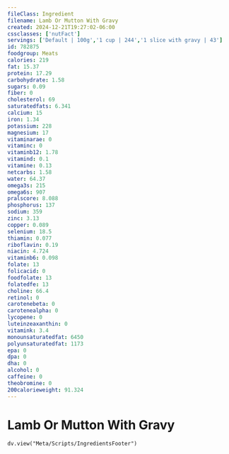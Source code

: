 ```yaml
---
fileClass: Ingredient
filename: Lamb Or Mutton With Gravy
created: 2024-12-21T19:27:02-06:00
cssclasses: ['nutFact']
servings: ['Default | 100g','1 cup | 244','1 slice with gravy | 43']
id: 782875
foodgroup: Meats
calories: 219
fat: 15.37
protein: 17.29
carbohydrate: 1.58
sugars: 0.09
fiber: 0
cholesterol: 69
saturatedfats: 6.341
calcium: 15
iron: 1.34
potassium: 228
magnesium: 17
vitaminarae: 0
vitaminc: 0
vitaminb12: 1.78
vitamind: 0.1
vitamine: 0.13
netcarbs: 1.58
water: 64.37
omega3s: 215
omega6s: 907
pralscore: 8.088
phosphorus: 137
sodium: 359
zinc: 3.13
copper: 0.089
selenium: 18.5
thiamin: 0.077
riboflavin: 0.19
niacin: 4.724
vitaminb6: 0.098
folate: 13
folicacid: 0
foodfolate: 13
folatedfe: 13
choline: 66.4
retinol: 0
carotenebeta: 0
carotenealpha: 0
lycopene: 0
luteinzeaxanthin: 0
vitamink: 3.4
monounsaturatedfat: 6450
polyunsaturatedfat: 1173
epa: 0
dpa: 0
dha: 0
alcohol: 0
caffeine: 0
theobromine: 0
200calorieweight: 91.324
---
```


# Lamb Or Mutton With Gravy

```dataviewjs
dv.view("Meta/Scripts/IngredientsFooter")
```